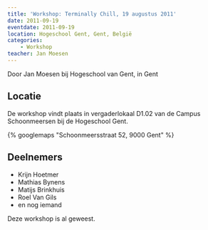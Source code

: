 ```yaml
---
title: 'Workshop: Terminally Chill, 19 augustus 2011'
date: 2011-09-19
eventdate: 2011-09-19
location: Hogeschool Gent, Gent, België
categories:
    - Workshop
teacher: Jan Moesen
---
```


Door Jan Moesen bij Hogeschool van Gent, in Gent

## Locatie

De workshop vindt plaats in vergaderlokaal D1.02 van de Campus Schoonmeersen bij de Hogeschool Gent.

{% googlemaps "Schoonmeersstraat 52, 9000 Gent" %}

## Deelnemers

-   Krijn Hoetmer
-   Mathias Bynens
-   Matijs Brinkhuis
-   Roel Van Gils
-   en nog iemand

Deze workshop is al geweest. 
